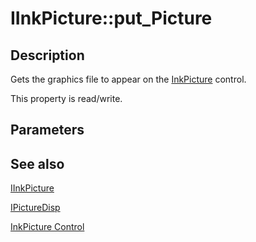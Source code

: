 # IInkPicture::put_Picture

## Description

Gets the graphics file to appear on the [InkPicture](https://learn.microsoft.com/windows/desktop/tablet/inkpicture-control-reference) control.

This property is read/write.

## Parameters

## See also

[IInkPicture](https://learn.microsoft.com/windows/win32/api/msinkaut/nn-msinkaut-iinkpicture)

[IPictureDisp](https://learn.microsoft.com/windows/desktop/api/ocidl/nn-ocidl-ipicturedisp)

[InkPicture Control](https://learn.microsoft.com/windows/desktop/tablet/inkpicture-control)